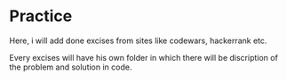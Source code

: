 # Practice

Here, i will add done excises from sites like codewars, hackerrank etc.

Every excises will have his own folder in which there will be discription of the problem and solution in code.
